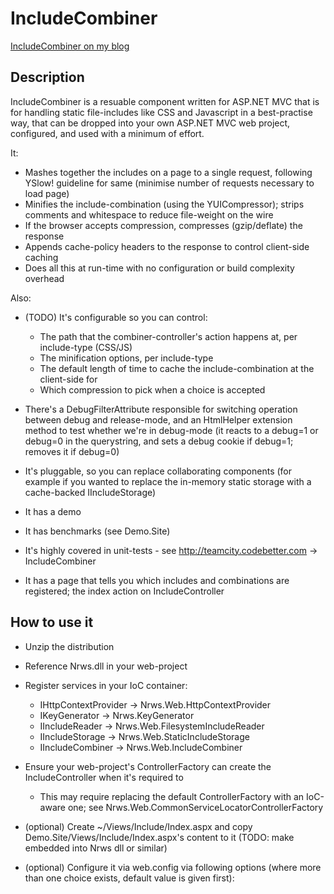 # IncludeCombiner

[IncludeCombiner on my blog](http://blog.neverrunwithscissors.com/tag/include-combiner)

## Description

IncludeCombiner is a resuable component written for ASP.NET MVC that is for handling static file-includes like CSS and Javascript in a best-practise way, that can be dropped into your own ASP.NET MVC web project, configured, and used with a minimum of effort.

It:

* Mashes together the includes on a page to a single request, following YSlow! guideline for same (minimise number of requests necessary to load page)
* Minifies the include-combination (using the YUICompressor); strips comments and whitespace to reduce file-weight on the wire
* If the browser accepts compression, compresses (gzip/deflate) the response
* Appends cache-policy headers to the response to control client-side caching
* Does all this at run-time with no configuration or build complexity overhead

Also:

* (TODO) It's configurable so you can control:

	* The path that the combiner-controller's action happens at, per include-type (CSS/JS)
	* The minification options, per include-type
	* The default length of time to cache the include-combination at the client-side for
	* Which compression to pick when a choice is accepted

* There's a DebugFilterAttribute responsible for switching operation between debug and release-mode, and an HtmlHelper extension method to test whether we're in debug-mode (it reacts to a debug=1 or debug=0 in the querystring, and sets a debug cookie if debug=1; removes it if debug=0)
* It's pluggable, so you can replace collaborating components (for example if you wanted to replace the in-memory static storage with a cache-backed IIncludeStorage)
* It has a demo
* It has benchmarks (see Demo.Site)
* It's highly covered in unit-tests - see http://teamcity.codebetter.com -> IncludeCombiner
* It has a page that tells you which includes and combinations are registered; the index action on IncludeController

## How to use it

* Unzip the distribution
* Reference Nrws.dll in your web-project
* Register services in your IoC container:

	* IHttpContextProvider -> Nrws.Web.HttpContextProvider
	* IKeyGenerator -> Nrws.KeyGenerator
	* IIncludeReader -> Nrws.Web.FilesystemIncludeReader
	* IIncludeStorage -> Nrws.Web.StaticIncludeStorage
	* IIncludeCombiner -> Nrws.Web.IncludeCombiner

* Ensure your web-project's ControllerFactory can create the IncludeController when it's required to

	* This may require replacing the default ControllerFactory with an IoC-aware one; see Nrws.Web.CommonServiceLocatorControllerFactory
	
* (optional) Create ~/Views/Include/Index.aspx and copy Demo.Site/Views/Include/Index.aspx's content to it (TODO: make embedded into Nrws dll or similar)
* (optional) Configure it via web.config via following options (where more than one choice exists, default value is given first):
	<includehandling allowDebug="true|false">
		<css path="~/include/css/xxx.css" compressionOrder="gzip,deflate" cacheFor="365:00:00:00.000" minify="true|false">
			<options verbose="false|true" obfuscate="false|true" preserveSemiColons="true|false" disableOptimizations="false|true" lineBreakAt="{int}" />
		</css>
		<js path="~/include/js/xxx.js" compressionOrder="gzip,deflate" cacheFor="365:00:00:00.000" minify="true|false">
			<options lineBreakAt="{int}" compressionType="Hybrid|StockYuiCompressor|MichaelAshRegexEnhancements" />
	</includehandling>